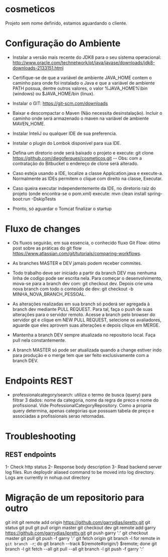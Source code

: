 # cosmeticos
Projeto sem nome definido, estamos aguardando o cliente.

# Configuração do Ambiente
- Instalar a versão mais recente do JDK8 para o seu sistema operacional: http://www.oracle.com/technetwork/pt/java/javase/downloads/jdk8-downloads-2133151.html

- Certifique-se de que a variável de ambiente JAVA_HOME contem o caminho para onde foi instalado o Java e que a variável de ambiente PATH possua, dentre outros valores, o valor %JAVA_HOME%\bin (windows) ou $JAVA_HOME/bin (linux).

- Instalar o GIT: https://git-scm.com/downloads

- Baixar e descompactar o Maven (Não necessita desinstalação). Incluir o caminho onde será armazenado o maven na variável de ambiente MAVEN_HOME.

- Instalar InteliJ ou qualquer IDE de sua preferencia.

- Instalar o plugin do Lombok disponível para sua IDE.

- Defina um diretorio onde será baixado o projeto e execute: git clone https://github.com/diegoferques/cosmeticos.git
-- Obs: com a contratação do Bitbucket o endereço de clone será alterado.

- Caso esteja usando a IDE, localize a classe Application.java e execute-a. Normalmente as IDEs permitem o clique com direito na classe, Executar.

- Caso queira executar independentemente da IDE, no diretorio raiz do projeto (onde encontra-se o pom.xml) execute: mvn clean install spring-boot:run -DskipTests

- Pronto, só aguardar o Tomcat finalizar o startup


# Fluxo de changes
- Os fluxos seguirão, em sua essencia, o conhecido fluxo Git Flow: ótimo post sobre as práticas do git flow https://www.atlassian.com/git/tutorials/comparing-workflows.

- As branches MASTER e DEV jamais podem receber commites. 

- Todo trabalho deve ser iniciado a partir da branch DEV mas nenhuma linha de codigo pode ser escrita nela. Para começar o desenvolvimento, mova-se para a branch dev com: git checkout dev. Depois crie uma nova branch com todo o conteúdo de dev: git checkout -b MINHA_NOVA_BRANCH_PESSOAL.

- As alterações realizadas em sua branch só poderá ser agregada à branch dev mediante PULL REQUEST. Para tal, faça o push de suas alterações para o servidor remoto. Acesse a branch pelo browser do servidor git e clique em NEW PULL REQUEST, selecione os avaliadores, aguarde que eles aprovem suas alterações e depois clique em MERGE.

- Mantenha a branch DEV sempre atualizada no repositorio local. Faça pull nela constantemente.

- A branch MASTER só pode ser atualizada quando a change estiver indo para produção e o merge tem que ser feito exclusivamente com a branch DEV.

# Endpoints REST
- professionalcategory/search: utiliza o termo de busca (query) para filtrar 3 dados: nome da categoria, nome da regra de preco e nome do profissional. Vide ProfessionalCategoryRepository. Como a propria query determina, apenas categorias que possuam tabela de preço e associadas a profissionais serao retornadas. 

# Troubleshooting
## REST endpoints
1- Check http status 
2- Response body description
3- Read backend server log files. Run deploydir aliased command to be moved into log directory. Logs are currently in nohup.out directory

# Migração de um repositorio para outro
git init
git remote add origin https://github.com/garrydias/ipretty.git 
git status
git pull
git pull origin master
git checkout dev
git remote add garry https://github.com/garrydias/ipretty.git
git push garry '*:*'
git checkout master
git pull
git push -f garry '*:*'
git fetch origin
git branch -l
for remote in `git branch -r`; do git branch --track ${remote#origin/} $remote; done
git branch -l
git fetch --all
git pull --all
git branch -l
git push -f garry '*:*'



